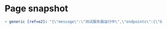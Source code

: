 # Page snapshot

```yaml
- generic [ref=e2]: "{\"message\":\"测试服务器运行中\",\"endpoints\":{\"GET /ping\":\"健康检查\",\"GET /leaderboard\":\"排行榜\",\"GET /room/list\":\"房间列表\"}}"
```